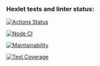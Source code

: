 ### Hexlet tests and linter status:
[![Actions Status](https://github.com/ZhushmanMS/frontend-project-lvl2/workflows/hexlet-check/badge.svg)](https://github.com/ZhushmanMS/frontend-project-lvl2/actions)

[![Node CI](https://github.com/hexlet-boilerplates/nodejs-package/workflows/Node%20CI/badge.svg)](https://github.com/ZhushmanMS/frontend-project-lvl2/actions)

[![Maintainability](https://api.codeclimate.com/v1/badges/885a61216d54f3b9c43b/maintainability)](https://codeclimate.com/github/ZhushmanMS/frontend-project-lvl2/maintainability)

[![Test Coverage](https://api.codeclimate.com/v1/badges/885a61216d54f3b9c43b/test_coverage)](https://codeclimate.com/github/ZhushmanMS/frontend-project-lvl2/test_coverage)